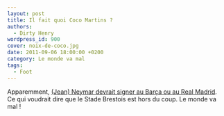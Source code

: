 ```yaml
---
layout: post
title: Il fait quoi Coco Martins ?
authors:
  - Dirty Henry
wordpress_id: 900
cover: noix-de-coco.jpg
date: 2011-09-06 18:00:00 +0200
category: Le monde va mal
tags:
  - Foot
---
```


Apparemment, [(Jean) Neymar devrait signer au Barça ou au Real Madrid][1]. Ce
qui voudrait dire que le Stade Brestois est hors du coup. Le monde va mal !

[1]:
  http://www.lequipe.fr/Football/breves2011/20110906_110130_neymar-plus-proche-du-barca.html
